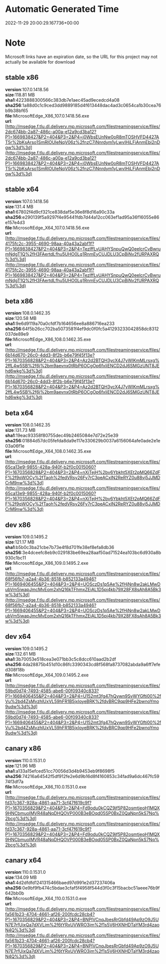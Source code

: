 # Automatic Generated Time
2022-11-29 20:00:29.167736+00:00

# Note
Microsoft links have an expiration date, so the URL for this project may not actually be available for download

## stable x86
**version**:107.0.1418.56  
**size**:118.81 MB  
**sha1**:4223888300566c383db7e1aec45ad9ecedcd4a08  
**sha256**:1a88d0c1c9ced3dd9889185d4f613448dac4ad3c0654ca1b30cea76b9b38bf65  
**file**:MicrosoftEdge_X86_107.0.1418.56.exe  
**url**:[http://msedge.f.tlu.dl.delivery.mp.microsoft.com/filestreamingservice/files/2dc674bb-2a87-486c-a00a-e12a9cd3ba12?P1=1669838427&P2=404&P3=2&P4=j0WbsEUnNw0oR8mTOSHVFD4427AT5r%2bKsArso1SmRIOUIeNqV06z%2fnzC7jNnrdym1yLwvIHjLFiAnmEbi2nDgw%3d%3d](http://msedge.f.tlu.dl.delivery.mp.microsoft.com/filestreamingservice/files/2dc674bb-2a87-486c-a00a-e12a9cd3ba12?P1=1669838427&P2=404&P3=2&P4=j0WbsEUnNw0oR8mTOSHVFD4427AT5r%2bKsArso1SmRIOUIeNqV06z%2fnzC7jNnrdym1yLwvIHjLFiAnmEbi2nDgw%3d%3d)  

## stable x64
**version**:107.0.1418.56  
**size**:131.4 MB  
**sha1**:67802f4d9cf321ce838daf5e36e8f8d16a90c33a  
**sha256**:e290139f5a9297f4e95441fdb7d44a12cc063ef1ad95a36f16055e86e157e4d3  
**file**:MicrosoftEdge_X64_107.0.1418.56.exe  
**url**:[http://msedge.f.tlu.dl.delivery.mp.microsoft.com/filestreamingservice/files/4175fc2c-3955-4690-98aa-40a43a2abf1f?P1=1669838427&P2=404&P3=2&P4=TezlffLvUAHYSnpuQwQ0eelcrCvBwrumNdgT1Q%2fH3FAertdLfhu5UHO0Lq1RnmEyCUJDLU3CpBiNv2fURPAXRQ%3d%3d](http://msedge.f.tlu.dl.delivery.mp.microsoft.com/filestreamingservice/files/4175fc2c-3955-4690-98aa-40a43a2abf1f?P1=1669838427&P2=404&P3=2&P4=TezlffLvUAHYSnpuQwQ0eelcrCvBwrumNdgT1Q%2fH3FAertdLfhu5UHO0Lq1RnmEyCUJDLU3CpBiNv2fURPAXRQ%3d%3d)  

## beta x86
**version**:108.0.1462.35  
**size**:120.58 MB  
**sha1**:9e6d9119a70a0cfdf7b164656ee8a886716ea233  
**sha256**:64f5b26cc702ba5073581f4ef9dc0f0fc5a41293233042858dc8312037de89e9  
**file**:MicrosoftEdge_X86_108.0.1462.35.exe  
**url**:[http://msedge.f.tlu.dl.delivery.mp.microsoft.com/filestreamingservice/files/6b14d670-26c0-4dd3-8f2b-b6e79f45f13e?P1=1670356828&P2=404&P3=2&P4=Az2d2BTQH3ycX4J7yWlKmMLrsxg%2ffL4w5SB%2f6j%2bm9aevnx0tRbP6OCgOp6fxliENCD2dJ6SMGzUNT8JEhd6wkg%3d%3d](http://msedge.f.tlu.dl.delivery.mp.microsoft.com/filestreamingservice/files/6b14d670-26c0-4dd3-8f2b-b6e79f45f13e?P1=1670356828&P2=404&P3=2&P4=Az2d2BTQH3ycX4J7yWlKmMLrsxg%2ffL4w5SB%2f6j%2bm9aevnx0tRbP6OCgOp6fxliENCD2dJ6SMGzUNT8JEhd6wkg%3d%3d)  

## beta x64
**version**:108.0.1462.35  
**size**:131.73 MB  
**sha1**:19eac93358f80755dec49b2465084e7d72e25e39  
**sha256**:01884d57dc05fefda8da9e117e330629b0037a6156064afe0ade2e1e03a06f1e  
**file**:MicrosoftEdge_X64_108.0.1462.35.exe  
**url**:[http://msedge.f.tlu.dl.delivery.mp.microsoft.com/filestreamingservice/files/65ca13e9-9855-428a-940f-b2f0c0015060?P1=1670356828&P2=404&P3=2&P4=nXiTejH%2bv6Ybkht5XEt2pMQ66ZdFF%2f9qWOCy%2fTaoh%2fedVRsy26Fy7rC3peACxIN2ReRYZ0u88vj5JJMDCrM9nw%3d%3d](http://msedge.f.tlu.dl.delivery.mp.microsoft.com/filestreamingservice/files/65ca13e9-9855-428a-940f-b2f0c0015060?P1=1670356828&P2=404&P3=2&P4=nXiTejH%2bv6Ybkht5XEt2pMQ66ZdFF%2f9qWOCy%2fTaoh%2fedVRsy26Fy7rC3peACxIN2ReRYZ0u88vj5JJMDCrM9nw%3d%3d)  

## dev x86
**version**:109.0.1495.2  
**size**:121.17 MB  
**sha1**:b5b0c3ba21cbe7b73e4f8d701fe38ef8efa8db36  
**sha256**:3e4dceefc8eb9c029183be69ea28aaf50ad71524ea103bc6d930a8b930c1bc11  
**file**:MicrosoftEdge_X86_109.0.1495.2.exe  
**url**:[http://msedge.f.tlu.dl.delivery.mp.microsoft.com/filestreamingservice/files/68f56fb7-a2a4-4b36-8518-b852133a4946?P1=1669406455&P2=404&P3=2&P4=UOSczDs1p5Ae%2fHjNn8w2akLMwDubVm5iwapJmcMvEom2xhQ16kTFhmxZEiAL1D5pi4kb79X28FX8sAh8A5Bk3w%3d%3d](http://msedge.f.tlu.dl.delivery.mp.microsoft.com/filestreamingservice/files/68f56fb7-a2a4-4b36-8518-b852133a4946?P1=1669406455&P2=404&P3=2&P4=UOSczDs1p5Ae%2fHjNn8w2akLMwDubVm5iwapJmcMvEom2xhQ16kTFhmxZEiAL1D5pi4kb79X28FX8sAh8A5Bk3w%3d%3d)  

## dev x64
**version**:109.0.1495.2  
**size**:132.61 MB  
**sha1**:3b70053e518cea3e071bb3c5c8dcc610aad2b2df  
**sha256**:4da28875b451d10c86fc3390343cd8f568fa8737082abda9a6ff7efed308f18b  
**file**:MicrosoftEdge_X64_109.0.1495.2.exe  
**url**:[http://msedge.f.tlu.dl.delivery.mp.microsoft.com/filestreamingservice/files/59bd0d74-7493-4585-abe6-00f09340c833?P1=1669406455&P2=404&P3=2&P4=U152mt3fg47hQywn9SvWYGfti00%2fVu%2bd4ZsMvzhlUxVL59hFR1B5jxIoyeBRK%2fdvBRC9qp9HFe2bwnoYmo9udw%3d%3d](http://msedge.f.tlu.dl.delivery.mp.microsoft.com/filestreamingservice/files/59bd0d74-7493-4585-abe6-00f09340c833?P1=1669406455&P2=404&P3=2&P4=U152mt3fg47hQywn9SvWYGfti00%2fVu%2bd4ZsMvzhlUxVL59hFR1B5jxIoyeBRK%2fdvBRC9qp9HFe2bwnoYmo9udw%3d%3d)  

## canary x86
**version**:110.0.1531.0  
**size**:121.96 MB  
**sha1**:a133a15efced51cc70056d3d4b9453eb9f8698f5  
**sha256**:74216a64542f5df912fe2e6d9b16d8f4160853c34fad9a6dc467fc5974f3df7a  
**file**:MicrosoftEdge_X86_110.0.1531.0.exe  
**url**:[http://msedge.f.tlu.dl.delivery.mp.microsoft.com/filestreamingservice/files/fd37c367-928a-4861-aa71-3cf47f619c9f?P1=1670356829&P2=404&P3=2&P4=Fd9odu0kCQZ9jf5P82osmtjeoH1MQX9HNCbmuoIMVR48aNqDHQOVP000B3eBOqd05SP0BxZ0QaNpn5kS7Nq%2bcg%3d%3d](http://msedge.f.tlu.dl.delivery.mp.microsoft.com/filestreamingservice/files/fd37c367-928a-4861-aa71-3cf47f619c9f?P1=1670356829&P2=404&P3=2&P4=Fd9odu0kCQZ9jf5P82osmtjeoH1MQX9HNCbmuoIMVR48aNqDHQOVP000B3eBOqd05SP0BxZ0QaNpn5kS7Nq%2bcg%3d%3d)  

## canary x64
**version**:110.0.1531.0  
**size**:134.09 MB  
**sha1**:4d2dfdfd1241315466baed97d991e2d37237406a  
**sha256**:0e9bf9fb474c5bdae3cfaf5f4958f544d3f0c3f15bacbc51aeee76b9f642bb0b  
**file**:MicrosoftEdge_X64_110.0.1531.0.exe  
**url**:[http://msedge.f.tlu.dl.delivery.mp.microsoft.com/filestreamingservice/files/fa561b23-4704-4661-af26-200fcdc28cb4?P1=1670356829&P2=404&P3=2&P4=BNPIVCnqJbesRrGbfd49Ap9zO9J5UN7E7rfUixQa7dXVLim%2f6tYRxUVWRO3jm%2f1s5V6HXNHDTaYM3rd4zaoN4Q%3d%3d](http://msedge.f.tlu.dl.delivery.mp.microsoft.com/filestreamingservice/files/fa561b23-4704-4661-af26-200fcdc28cb4?P1=1670356829&P2=404&P3=2&P4=BNPIVCnqJbesRrGbfd49Ap9zO9J5UN7E7rfUixQa7dXVLim%2f6tYRxUVWRO3jm%2f1s5V6HXNHDTaYM3rd4zaoN4Q%3d%3d)  

